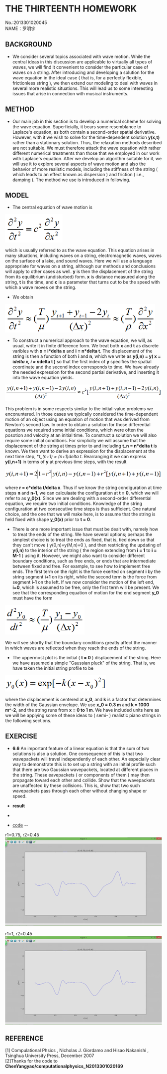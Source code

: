 **THE THIRTEENTH HOMEWORK**
====

No.:2013301020045     
NAME：罗明宇

**BACKGROUND**
--------

- We consider several topics associated with wave motion. While the central ideas in this discussion are applicable to virtually all types of waves, we will find it convenient to consider the particular case of waves on a string. After introducing and developing a solution for the wave equation in the ideal case ( that is, for a perfectly flexible, frictionless string ), we then extend our modeling to deal with waves in several more realistic situations. This will lead us to some interesting issues that arise in connection with musical instruments.                                  
  
**METHOD**
----

- Our main job in this section is to develop a numerical scheme for solving the wave equation. Superficially, it bears some resemblance to Laplace's equation, as both contain a second-order spatial derivative. However, with it we wish to solve for the time-dependent solution **y(x,t)** rather than a stationary solution. Thus, the relaxation methods described are not suitable. We must therefore attack the wave equation with rather different numerical treatments than those that we employed in our work with Laplace's equation. After we develop an algorithm suitable for it, we will use it to explore several aspects of wave motion and also the behavior of more realistic models, including the stiffness of the string ( which leads to an effect known as dispersion ) and friction ( i.e., damping ). The method we use is introduced in following.                  

**MODEL**
----
- The central equation of wave motion is       

![x](https://raw.githubusercontent.com/luomingyu/computationalphysics_N2013301020045/code/14th/公式1.png)           

which is usually referred to as the wave equation. This equation arises in many situations, including waves on a string, electromagnetic waves, waves on the surface of a lake, and sound waves. Here we will use a language appropriate for waves on a string, although our methods and conclusions will apply to other cases as well. **y** is then the displacement of the string from its equilibrium (undisturbed) form. **x** is distance measured along the string, **t** is the time, and **c** is a parameter that turns out to be the speed with which a wave moves on the string.         
- We obtain         

![x](https://raw.githubusercontent.com/luomingyu/computationalphysics_N2013301020045/code/14th/公式2.png)           

- To construct a numerical approach to the wave equation, we will, as usual, write it in finite difference form. We treat both **x** and **t** as discrete varibles with **x = i*delta x** and **i = n*delta t**. The displacement of the string is then a function of both **i** and **n**, which we write as **y(i,n) = y( x = i*delta x, i = n*delta t )** so that the first index of **y** specifies the spatial coordinate and the second index corresponds to time. We have already the needed expression for the second partial derivative, and inserting it into the wave equation yields.         

![x](https://raw.githubusercontent.com/luomingyu/computationalphysics_N2013301020045/code/14th/公式3.png)           

This problem is in some respects similar to the initial-value problems we enconuntered. In those cases we typically considered the time-dependent motion of an object using an equation of motion that was derived from Newton's second law. In order to obtain a solution for those differential equations we required some initial conditions, which were often the posotion and velocity at an initial time. To construct a solution we will also require some initial conditions. For simplicity we will assume that the displacement of the string at times prior to and including **t_n = n*delta t** is known. We then want to derive an expression for the displacement at the next time step, **t_(n+1) = (n+1)*delta t**. Rearranging it we can express **y(i,n+1)** in terms of **y** at previous time steps, with the result         

![x](https://raw.githubusercontent.com/luomingyu/computationalphysics_N2013301020045/code/14th/公式4.png)           

where **r = c*delta t/delta x**. Thus if we know the string condiguration at time steps **n** and **n-1**, we can calculaate the configuration at **t = 0**, which we will refer to as **y_0(x)**. Since we are dealing with a second-order differential equation, we require two initial conditions. Knowledge of the string configuration at two consecutive time steps is thus sufficient. One natural choice, and the one that we will make here, is to assume that the string is held fixed with shape **y_0(x)** prior to **t = 0**.        
- There is one more important issue that must be dealt with, namely how to treat the ends of the string. We have several options; perhaps the simplest choice is to treat the ends as fixed, that is, tied down so that they can't move ( y(0,n)=y(M,n)=0 ), and then restricting the updating of **y(i,n)** to the interior of the string ( the region extending from **i = 1** to **i = M-1** ) using it. However, we might also want to consider different boundary conditions, such as free ends, or ends that are intermediate between  fixed and free. For example, to see how to implement free ends. The first term on the right is the force exerted on segment **i** by the string segment **i+1** on its right, while the second term is the force from segment **i-1** on the left. If we now consider the motion of the left end, **i=0**, which is assumed to be free, only the first term will be present. We see that the corresponding equation of motion for the end segment **y_0** must have the form       

![x](https://raw.githubusercontent.com/luomingyu/computationalphysics_N2013301020045/code/14th/公式5.png)           

We will see shortly that the boundary conditions greatly affect the manner in which waves are reflected when they reach the ends of the string.     
- The uppermost plot is the initial ( **t = 0** ) displacement of the string. Here we have assumed a simple "Gaussian pluck" of the string. That is, we have taken the initial string profile to be         

![x](https://raw.githubusercontent.com/luomingyu/computationalphysics_N2013301020045/code/14th/公式6.png)           

where the displacement is centered at **x_0**, and **k** is a factor that determines the width of the Gaussian envelope. We use  **x_0 = 0.3 m** and **k = 1000 m^-2**, and the string runs from **x = 0 to 1 m**. We have included units here as we will be applying some of these ideas to ( semi- ) realistic piano strings in the following sections.       

**EXERCISE**
--

- **6.6** An important feature of a linear equation is that the sum of two solutions is also a solution. One consequence of this is that two wavepackets will travel independently of each other. An especially clear way to demonstrate this is to set up a string with an initial profile such that there are two Gaussian wavepackets, located at different places in the string. These eavepackets ( or components of them ) may then propagate toward each other and collide. Show that the wavepackets are unaffected by these collisions. This is, show that two such wavepackets pass through each other without changing shape or speed.      
         
- **result**
- 
- [code](https://raw.githubusercontent.com/luomingyu/computationalphysics_N2013301020045/code/14th/temp.py)
--

r1=0.75, r2=0.45         
![x](https://github.com/luomingyu/computationalphysics_N2013301020045/blob/code/14th/1.gif)           

 r1=1, r2=0.45        
![x](https://github.com/luomingyu/computationalphysics_N2013301020045/blob/code/14th/1.gif)           
     

**REFERENCE**
----  
[1] Compulational Phsics , Nicholas J. Giordamo and Hisao Nakanishi , Tsinghua University Press, December 2007           
[2]Thanks for the code to                          
**ChenYangyao/computationalphysics_N2013301020169**
